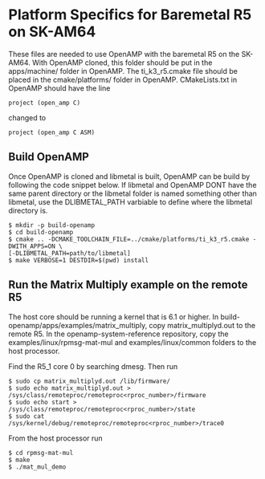 # Platform Specifics for Baremetal R5 on SK-AM64

These files are needed to use OpenAMP with the baremetal R5 on the SK-AM64. With 
OpenAMP cloned, this folder should be put in the apps/machine/ folder in OpenAMP. 
The ti_k3_r5.cmake file should be placed in the cmake/platforms/ folder in OpenAMP. 
CMakeLists.txt in OpenAMP should have the line
```
project (open_amp C)
```
changed to 
```
project (open_amp C ASM)
```

## Build OpenAMP
Once OpenAMP is cloned and libmetal is built, OpenAMP can be build by following
the code snippet below. If libmetal and OpenAMP DONT have the same parent directory 
or the libmetal folder is named something other than libmetal, use the DLIBMETAL_PATH 
varbiable to define where the libmetal directory is.
```
$ mkdir -p build-openamp
$ cd build-openamp
$ cmake .. -DCMAKE_TOOLCHAIN_FILE=../cmake/platforms/ti_k3_r5.cmake -DWITH_APPS=ON \
[-DLIBMETAL_PATH=path/to/libmetal]
$ make VERBOSE=1 DESTDIR=$(pwd) install
```

## Run the Matrix Multiply example on the remote R5
The host core should be running a kernel that is 6.1 or higher. In 
build-openamp/apps/examples/matrix_multiply, copy matrix_multiplyd.out to the remote R5. 
In the openamp-system-reference repository, copy
the examples/linux/rpmsg-mat-mul and examples/linux/common folders to 
the host processor. 

Find the R5_1 core 0 by searching dmesg. Then run
```
$ sudo cp matrix_multiplyd.out /lib/firmware/
$ sudo echo matrix_multiplyd.out > /sys/class/remoteproc/remoteproc<rproc_number>/firmware
$ sudo echo start > /sys/class/remoteproc/remoteproc<rproc_number>/state
$ sudo cat /sys/kernel/debug/remoteproc/remoteproc<rproc_number>/trace0
```

From the host processor run
```
$ cd rpmsg-mat-mul
$ make
$ ./mat_mul_demo
```
